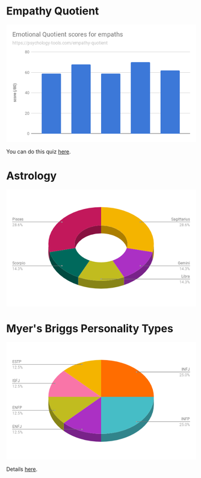 <!-- TITLE: Quizzes -->
<!-- SUBTITLE: Quizzes done by empaths -->


# Empathy Quotient

![Emotional Quotient Scores For Empaths](/uploads/emotional-quotient-scores-for-empaths.png "Emotional Quotient Scores For Empaths")

You can do this quiz [here](https://psychology-tools.com/empathy-quotient).

# Astrology

![Astrology Signs](/uploads/astrology-signs.png "Astrology Signs")


# Myer's Briggs Personality Types

![Myers Briggs](/uploads/myers-briggs.png "Myers Briggs")

Details [here](/myers-briggs-personality-types).
